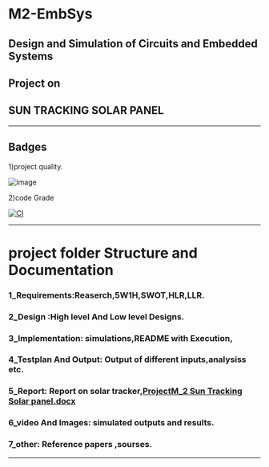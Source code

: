 # M2-EmbSys
Design and Simulation of Circuits and Embedded Systems
--------------------------------------------
## Project on
## SUN TRACKING SOLAR PANEL
----------------------------------
## Badges
1)project quality.

![image](https://user-images.githubusercontent.com/98837660/153539308-b8839d3d-ddbc-4db8-8032-558d681cd1f9.png)

2)code Grade

[![CI](https://github.com/DarshanAkolavi/M1_Universal-Motor_Utility/actions/workflows/main.yml/badge.svg)](https://github.com/DarshanAkolavi/M1_Universal-Motor_Utility/actions/workflows/main.yml)

---------------------------------------
# project folder Structure and Documentation 

 ### 1_Requirements:Reaserch,5W1H,SWOT,HLR,LLR.
 ### 2_Design :High level And Low level Designs.
 ### 3_Implementation: simulations,README with Execution,
 ### 4_Testplan And Output: Output of different inputs,analysiss etc.
 ### 5_Report: Report on solar tracker,[ProjectM_2 Sun Tracking Solar panel.docx](https://github.com/DarshanAkolavi/M2-EmbSys/files/8202298/ProjectM_2.Sun.Tracking.Solar.panel.docx)
 ### 6_video And Images: simulated outputs and results.
 ### 7_other: Reference papers ,sourses.
---------------------------------------------
